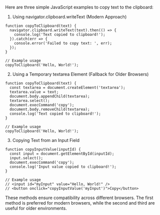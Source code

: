 Here are three simple JavaScript examples to copy text to the clipboard:

1. Using navigator.clipboard.writeText (Modern Approach)

```
function copyToClipboard(text) {
  navigator.clipboard.writeText(text).then(() => {
    console.log('Text copied to clipboard!');
  }).catch(err => {
    console.error('Failed to copy text: ', err);
  });
}

// Example usage
copyToClipboard('Hello, World!');
```

2. Using a Temporary textarea Element (Fallback for Older Browsers)

```
function copyToClipboard(text) {
  const textarea = document.createElement('textarea');
  textarea.value = text;
  document.body.appendChild(textarea);
  textarea.select();
  document.execCommand('copy');
  document.body.removeChild(textarea);
  console.log('Text copied to clipboard!');
}

// Example usage
copyToClipboard('Hello, World!');
```

3. Copying Text from an Input Field

```
function copyInputValue(inputId) {
  const input = document.getElementById(inputId);
  input.select();
  document.execCommand('copy');
  console.log('Input value copied to clipboard!');
}

// Example usage
// <input id="myInput" value="Hello, World!" />
// <button onclick="copyInputValue('myInput')">Copy</button>
```

These methods ensure compatibility across different browsers. The first method is preferred for modern browsers, while the second and third are useful for older environments.
